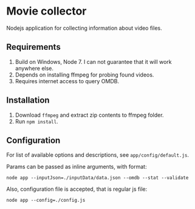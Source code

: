 # Movie collector
Nodejs application for collecting information about video files.

## Requirements
1. Build on Windows, Node 7. I can not guarantee that it will work anywhere else.
2. Depends on installing ffmpeg for probing found videos.
3. Requires internet access to query OMDB.

## Installation
1. Download `ffmpeg` and extract zip contents to ffmpeg folder.
2. Run `npm install`.

## Configuration
For list of available options and descriptions, see `app/config/default.js`.

Params can be passed as inline arguments, with format:
```
node app --inputJson=./inputData/data.json --omdb --stat --validate
```

Also, configuration file is accepted, that is regular js file:
```
node app --config=./config.js
```
